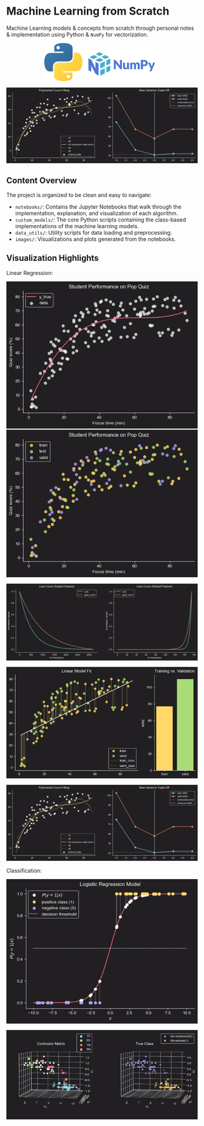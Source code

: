 # Machine Learning from Scratch
Machine Learning models & concepts from scratch through personal notes & implementation using Python & `NumPy` for vectorization.
<div style="margin: 0 auto; width: fit-content; text-align: center;">
  <p>
    <img src="./images/python-logo.png" width="100" />
    <img src="./images/numpy.png" width="200"/>
  </p>
</div>
<div style="margin: 0 auto; width: fit-content; text-align: center;">
  <p>
    <img src="./images/bias-variance_trade-off.png" alt="bias-variance_trade-off">
  </p>
</div>

## Content Overview
The project is organized to be clean and easy to navigate:

* `notebooks/`: Contains the Jupyter Notebooks that walk through the implementation, explanation, and visualization of each algorithm.
* `custom_models/`: The core Python scripts containing the class-based implementations of the machine learning models.
* `data_utils/`: Utility scripts for data loading and preprocessing.
* `images/`: Visualizations and plots generated from the notebooks.

## Visualization Highlights
Linear Regression:
<div style="margin: 0 auto; width: fit-content; text-align: center;">
  <p>
    <img src="./images/pop_quiz_data.png"/>
    <img src="./images/train_test_split.png"/>
  </p>
</div>

<div style="margin: 0 auto; width: fit-content; text-align: center;">
  <p>
    <img src="./images/loss_curve.png" alt="GD loss curve">
  </p>
</div>

<div style="margin: 0 auto; width: fit-content; text-align: center;">
  <p>
    <img src="./images/under_fitting_example.png" alt="underfitting example">
  </p>
</div>

<div style="margin: 0 auto; width: fit-content; text-align: center;">
  <p>
    <img src="./images/bias-variance_trade-off.png" alt="bias-variance_trad-off">
  </p>
</div>

Classification:
<div style="margin: 0 auto; width: fit-content; text-align: center;">
  <p>
    <img src="./images/logistic_regression_model.png" alt="logistic regression model">
  </p>
</div>

<div style="margin: 0 auto; width: fit-content; text-align: center;">
  <p>
    <img src="./images/confusion_matrix.png" alt="test data confusion matrix">
  </p>
</div>




